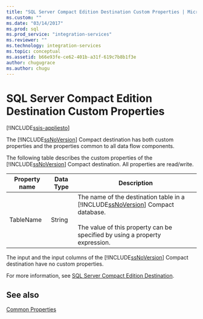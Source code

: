 ```yaml
---
title: "SQL Server Compact Edition Destination Custom Properties | Microsoft Docs"
ms.custom: ""
ms.date: "03/14/2017"
ms.prod: sql
ms.prod_service: "integration-services"
ms.reviewer: ""
ms.technology: integration-services
ms.topic: conceptual
ms.assetid: b66e93fe-ce62-401b-a31f-619c7b8b1f3e
author: chugugrace
ms.author: chugu
---
```

# SQL Server Compact Edition Destination Custom Properties

[!INCLUDE[ssis-appliesto](../../includes/ssis-appliesto-ssvrpluslinux-asdb-asdw-xxx.md)]


  The [!INCLUDE[ssNoVersion](../../includes/ssnoversion-md.md)] Compact destination has both custom properties and the properties common to all data flow components.  
  
 The following table describes the custom properties of the [!INCLUDE[ssNoVersion](../../includes/ssnoversion-md.md)] Compact destination. All properties are read/write.  
  
|Property name|Data Type|Description|  
|-------------------|---------------|-----------------|  
|TableName|String|The name of the destination table in a [!INCLUDE[ssNoVersion](../../includes/ssnoversion-md.md)] Compact database.<br /><br /> The value of this property can be specified by using a property expression.|  
  
 The input and the input columns of the [!INCLUDE[ssNoVersion](../../includes/ssnoversion-md.md)] Compact destination have no custom properties.  
  
 For more information, see [SQL Server Compact Edition Destination](../../integration-services/data-flow/sql-server-compact-edition-destination.md).  
  
## See also  
 [Common Properties](https://msdn.microsoft.com/library/51973502-5cc6-4125-9fce-e60fa1b7b796)  
  
  
